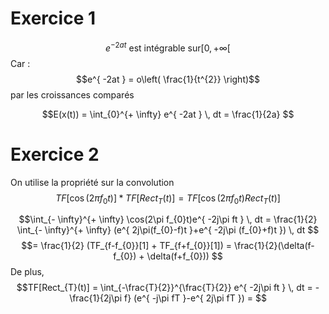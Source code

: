 # Exercice 1
$$e^{ -2at } \text{ est intégrable sur} [0, + \infty[$$
Car : 
$$e^{ -2at } = o\left( \frac{1}{t^{2}} \right)$$
par les croissances comparés

$$E(x(t)) = \int_{0}^{+ \infty}  e^{ -2at } \, dt = \frac{1}{2a} $$

# Exercice 2
On utilise la propriété sur la convolution
$$TF[\cos(2\pi f_{0}t)] * TF[Rect_{T}(t)] = TF[\cos(2\pi f_{0}t) Rect_{T}(t)]  $$

$$\int_{- \infty}^{+ \infty} \cos(2\pi f_{0}t)e^{ -2j\pi ft } \, dt = \frac{1}{2} \int_{- \infty}^{+ \infty} (e^{ 2j\pi(f_{0}-f)t }+e^{ -2j\pi (f_{0}+f)t }) \, dt $$
$$= \frac{1}{2} (TF_{f-f_{0}}[1] + TF_{f+f_{0}}[1]) = \frac{1}{2}(\delta(f-f_{0}) + \delta(f+f_{0})) $$
De plus, 
$$TF[Rect_{T}(t)] = \int_{-\frac{T}{2}}^{\frac{T}{2}} e^{ -2j\pi ft } \, dt = -\frac{1}{2j\pi f} (e^{ -j\pi fT }-e^{ 2j\pi fT }) =  $$